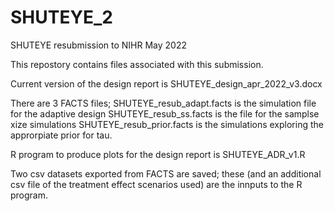# SHUTEYE_2
SHUTEYE resubmission to NIHR May 2022

This repostory contains files associated with this submission. 

Current version of the design report is SHUTEYE_design_apr_2022_v3.docx

There are 3 FACTS files;
SHUTEYE_resub_adapt.facts is the simulation file for the adaptive design
SHUTEYE_resub_ss.facts is the file for the samplse xize simulations
SHUTEYE_resub_prior.facts is the simulations exploring the approrpiate prior for tau.

R program to produce plots for the design report is SHUTEYE_ADR_v1.R

Two csv datasets exported from FACTS are saved; these (and an additional csv file of the treatment effect scenarios used) are the innputs to the R program.
